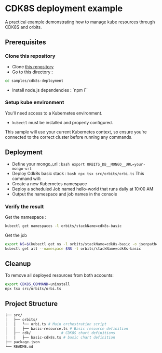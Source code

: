 # CDK8S deployment example

A practical example demonstrating how to manage kube resources through CDK8S and orbits. 

## Prerequisites

### Clone this repository

- Clone [this repository](https://github.com/LaWebcapsule/orbits)
- Go to this directory : 
```bash
cd samples/cdk8s-deployment
```
- Install node.js dependencies : 
`npm i``

### Setup kube environment

You'll need access to a Kubernetes environment.

- `kubectl` must be installed and properly configured.

This sample will use your current Kubernetes context, so ensure you're connected to the correct cluster before running any commands.


## Deployment

- Define your mongo_url : 
```bash export ORBITS_DB__MONGO__URL=your-mongo-url```
- Deploy Cdk8s basic stack : 
```bash npx tsx src/orbits/orbi.ts```
This command will:
- Create a new Kubernetes namespace
- Deploy a scheduled Job named hello-world that runs daily at 10:00 AM
- Output the namespace and job names in the console

### Verify the result

Get the namespace : 
```bash
kubectl get namespaces -l orbits/stackName=cdk8s-basic
```

Get the job
```bash
export NS=$(kubectl get ns -l orbits/stackName=cdk8s-basic -o jsonpath='{.items[0].metadata.name}')
kubectl get all --namespace $NS -l orbits/stackName=cdk8s-basic
```

## Cleanup
To remove all deployed resources from both accounts:
```bash 
export CDK8S_COMMAND=uninstall
npx tsx src/orbits/orbi.ts
```

## Project Structure

```bash
├── src/
│   ├── orbits/
│   │   └── orbi.ts # Main orchestration script
│   │   ├── basic-resource.ts # Basic resource definition
│   ├── cdk/              # CDK8S chart definitions
│   │   ├── basic-cdk8s.ts # basic chart definition
├── package.json
└── README.md
```
